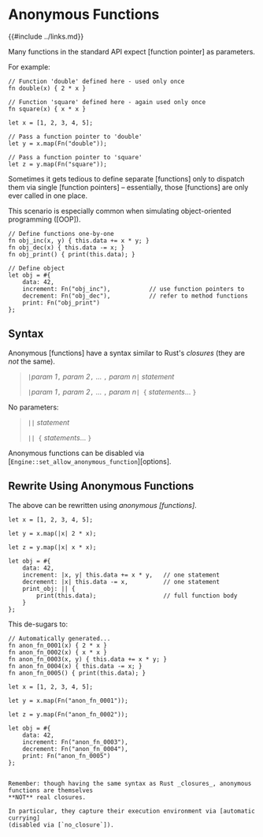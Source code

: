 Anonymous Functions
===================

{{#include ../links.md}}

Many functions in the standard API expect [function pointer] as parameters.

For example:

```rust,no_run
// Function 'double' defined here - used only once
fn double(x) { 2 * x }

// Function 'square' defined here - again used only once
fn square(x) { x * x }

let x = [1, 2, 3, 4, 5];

// Pass a function pointer to 'double'
let y = x.map(Fn("double"));

// Pass a function pointer to 'square'
let z = y.map(Fn("square"));
```

Sometimes it gets tedious to define separate [functions] only to dispatch them via single [function pointers] &ndash;
essentially, those [functions] are only ever called in one place.

This scenario is especially common when simulating object-oriented programming ([OOP]).

```rust,no_run
// Define functions one-by-one
fn obj_inc(x, y) { this.data += x * y; }
fn obj_dec(x) { this.data -= x; }
fn obj_print() { print(this.data); }

// Define object
let obj = #{
    data: 42,
    increment: Fn("obj_inc"),           // use function pointers to
    decrement: Fn("obj_dec"),           // refer to method functions
    print: Fn("obj_print")
};
```


Syntax
------

Anonymous [functions] have a syntax similar to Rust's _closures_ (they are _not_ the same).

> `|`_param 1_`,` _param 2_`,` ... `,` _param n_`|` _statement_  
>
> `|`_param 1_`,` _param 2_`,` ... `,` _param n_`| {` _statements_... `}`  

No parameters:

> `||` _statement_  
>
> `|| {` _statements_... `}`

Anonymous functions can be disabled via [`Engine::set_allow_anonymous_function`][options].


Rewrite Using Anonymous Functions
--------------------------------

The above can be rewritten using _anonymous [functions]_.

```rust,no_run
let x = [1, 2, 3, 4, 5];

let y = x.map(|x| 2 * x);

let z = y.map(|x| x * x);

let obj = #{
    data: 42,
    increment: |x, y| this.data += x * y,   // one statement
    decrement: |x| this.data -= x,          // one statement
    print_obj: || {
        print(this.data);                   // full function body
    }
};
```

This de-sugars to:

```rust,no_run
// Automatically generated...
fn anon_fn_0001(x) { 2 * x }
fn anon_fn_0002(x) { x * x }
fn anon_fn_0003(x, y) { this.data += x * y; }
fn anon_fn_0004(x) { this.data -= x; }
fn anon_fn_0005() { print(this.data); }

let x = [1, 2, 3, 4, 5];

let y = x.map(Fn("anon_fn_0001"));

let z = y.map(Fn("anon_fn_0002"));

let obj = #{
    data: 42,
    increment: Fn("anon_fn_0003"),
    decrement: Fn("anon_fn_0004"),
    print: Fn("anon_fn_0005")
};
```

```admonish danger.small "NOT real closures"

Remember: though having the same syntax as Rust _closures_, anonymous functions are themselves
**NOT** real closures.

In particular, they capture their execution environment via [automatic currying]
(disabled via [`no_closure`]).
```
